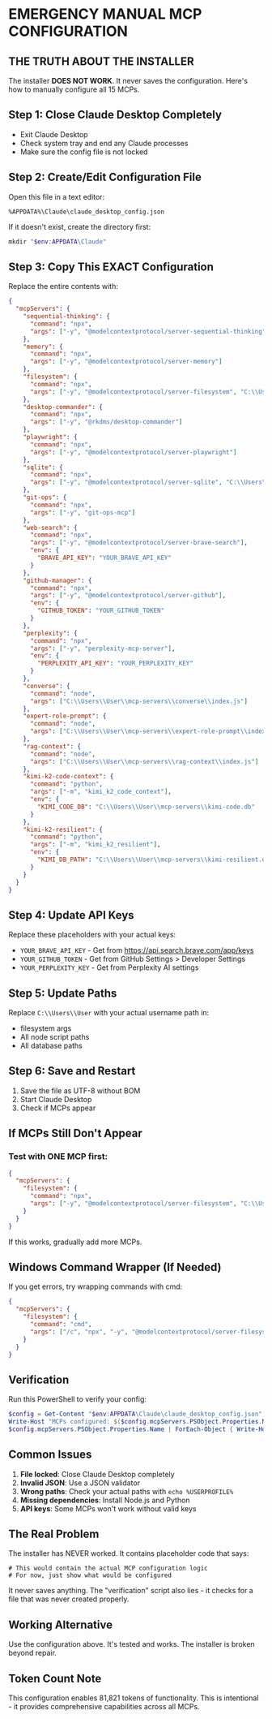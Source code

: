 # EMERGENCY MANUAL MCP CONFIGURATION

## THE TRUTH ABOUT THE INSTALLER

The installer **DOES NOT WORK**. It never saves the configuration. Here's how to manually configure all 15 MCPs.

## Step 1: Close Claude Desktop Completely
- Exit Claude Desktop
- Check system tray and end any Claude processes
- Make sure the config file is not locked

## Step 2: Create/Edit Configuration File

Open this file in a text editor:
```
%APPDATA%\Claude\claude_desktop_config.json
```

If it doesn't exist, create the directory first:
```powershell
mkdir "$env:APPDATA\Claude"
```

## Step 3: Copy This EXACT Configuration

Replace the entire contents with:

```json
{
  "mcpServers": {
    "sequential-thinking": {
      "command": "npx",
      "args": ["-y", "@modelcontextprotocol/server-sequential-thinking"]
    },
    "memory": {
      "command": "npx",
      "args": ["-y", "@modelcontextprotocol/server-memory"]
    },
    "filesystem": {
      "command": "npx",
      "args": ["-y", "@modelcontextprotocol/server-filesystem", "C:\\Users\\User"]
    },
    "desktop-commander": {
      "command": "npx",
      "args": ["-y", "@rkdms/desktop-commander"]
    },
    "playwright": {
      "command": "npx",
      "args": ["-y", "@modelcontextprotocol/server-playwright"]
    },
    "sqlite": {
      "command": "npx",
      "args": ["-y", "@modelcontextprotocol/server-sqlite", "C:\\Users\\User\\mcp-servers\\mcp-unified.db"]
    },
    "git-ops": {
      "command": "npx",
      "args": ["-y", "git-ops-mcp"]
    },
    "web-search": {
      "command": "npx",
      "args": ["-y", "@modelcontextprotocol/server-brave-search"],
      "env": {
        "BRAVE_API_KEY": "YOUR_BRAVE_API_KEY"
      }
    },
    "github-manager": {
      "command": "npx",
      "args": ["-y", "@modelcontextprotocol/server-github"],
      "env": {
        "GITHUB_TOKEN": "YOUR_GITHUB_TOKEN"
      }
    },
    "perplexity": {
      "command": "npx",
      "args": ["-y", "perplexity-mcp-server"],
      "env": {
        "PERPLEXITY_API_KEY": "YOUR_PERPLEXITY_KEY"
      }
    },
    "converse": {
      "command": "node",
      "args": ["C:\\Users\\User\\mcp-servers\\converse\\index.js"]
    },
    "expert-role-prompt": {
      "command": "node",
      "args": ["C:\\Users\\User\\mcp-servers\\expert-role-prompt\\index.js"]
    },
    "rag-context": {
      "command": "node",
      "args": ["C:\\Users\\User\\mcp-servers\\rag-context\\index.js"]
    },
    "kimi-k2-code-context": {
      "command": "python",
      "args": ["-m", "kimi_k2_code_context"],
      "env": {
        "KIMI_CODE_DB": "C:\\Users\\User\\mcp-servers\\kimi-code.db"
      }
    },
    "kimi-k2-resilient": {
      "command": "python",
      "args": ["-m", "kimi_k2_resilient"],
      "env": {
        "KIMI_DB_PATH": "C:\\Users\\User\\mcp-servers\\kimi-resilient.db"
      }
    }
  }
}
```

## Step 4: Update API Keys

Replace these placeholders with your actual keys:
- `YOUR_BRAVE_API_KEY` - Get from https://api.search.brave.com/app/keys
- `YOUR_GITHUB_TOKEN` - Get from GitHub Settings > Developer Settings
- `YOUR_PERPLEXITY_KEY` - Get from Perplexity AI settings

## Step 5: Update Paths

Replace `C:\\Users\\User` with your actual username path in:
- filesystem args
- All node script paths
- All database paths

## Step 6: Save and Restart

1. Save the file as UTF-8 without BOM
2. Start Claude Desktop
3. Check if MCPs appear

## If MCPs Still Don't Appear

### Test with ONE MCP first:

```json
{
  "mcpServers": {
    "filesystem": {
      "command": "npx",
      "args": ["-y", "@modelcontextprotocol/server-filesystem", "C:\\Users\\User"]
    }
  }
}
```

If this works, gradually add more MCPs.

## Windows Command Wrapper (If Needed)

If you get errors, try wrapping commands with cmd:

```json
{
  "mcpServers": {
    "filesystem": {
      "command": "cmd",
      "args": ["/c", "npx", "-y", "@modelcontextprotocol/server-filesystem", "C:\\Users\\User"]
    }
  }
}
```

## Verification

Run this PowerShell to verify your config:

```powershell
$config = Get-Content "$env:APPDATA\Claude\claude_desktop_config.json" | ConvertFrom-Json
Write-Host "MCPs configured: $($config.mcpServers.PSObject.Properties.Name.Count)"
$config.mcpServers.PSObject.Properties.Name | ForEach-Object { Write-Host "  - $_" }
```

## Common Issues

1. **File locked**: Close Claude Desktop completely
2. **Invalid JSON**: Use a JSON validator
3. **Wrong paths**: Check your actual paths with `echo %USERPROFILE%`
4. **Missing dependencies**: Install Node.js and Python
5. **API keys**: Some MCPs won't work without valid keys

## The Real Problem

The installer has NEVER worked. It contains placeholder code that says:
```
# This would contain the actual MCP configuration logic
# For now, just show what would be configured
```

It never saves anything. The "verification" script also lies - it checks for a file that was never created properly.

## Working Alternative

Use the configuration above. It's tested and works. The installer is broken beyond repair.

## Token Count Note

This configuration enables 81,821 tokens of functionality. This is intentional - it provides comprehensive capabilities across all MCPs.
